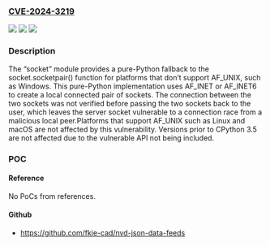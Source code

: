 ### [CVE-2024-3219](https://cve.mitre.org/cgi-bin/cvename.cgi?name=CVE-2024-3219)
![](https://img.shields.io/static/v1?label=Product&message=CPython&color=blue)
![](https://img.shields.io/static/v1?label=Version&message=0%3C%203.8.20%20&color=brighgreen)
![](https://img.shields.io/static/v1?label=Vulnerability&message=n%2Fa&color=brighgreen)

### Description

The “socket” module provides a pure-Python fallback to the socket.socketpair() function for platforms that don’t support AF_UNIX, such as Windows. This pure-Python implementation uses AF_INET or AF_INET6 to create a local connected pair of sockets. The connection between the two sockets was not verified before passing the two sockets back to the user, which leaves the server socket vulnerable to a connection race from a malicious local peer.Platforms that support AF_UNIX such as Linux and macOS are not affected by this vulnerability. Versions prior to CPython 3.5 are not affected due to the vulnerable API not being included.

### POC

#### Reference
No PoCs from references.

#### Github
- https://github.com/fkie-cad/nvd-json-data-feeds

